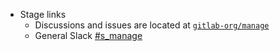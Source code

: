 - Stage links
  - Discussions and issues are located at [`gitlab-org/manage`](https://gitlab.com/gitlab-org/manage/)
  - General Slack [#s_manage](https://gitlab.slack.com/messages/CBFCUM0RX)
